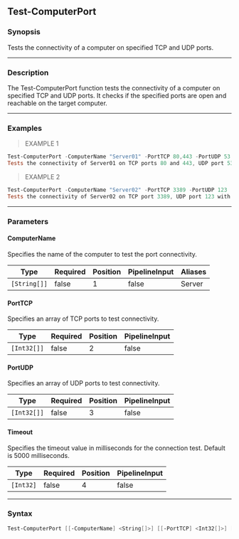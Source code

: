 Test-ComputerPort
-----------------

### Synopsis
Tests the connectivity of a computer on specified TCP and UDP ports.

---

### Description

The Test-ComputerPort function tests the connectivity of a computer on specified TCP and UDP ports. It checks if the specified ports are open and reachable on the target computer.

---

### Examples
> EXAMPLE 1

```PowerShell
Test-ComputerPort -ComputerName "Server01" -PortTCP 80,443 -PortUDP 53 -Timeout 3000
Tests the connectivity of Server01 on TCP ports 80 and 443, UDP port 53 with a timeout of 3000 milliseconds.
```
> EXAMPLE 2

```PowerShell
Test-ComputerPort -ComputerName "Server02" -PortTCP 3389 -PortUDP 123
Tests the connectivity of Server02 on TCP port 3389, UDP port 123 with the default timeout of 5000 milliseconds.
```

---

### Parameters
#### **ComputerName**
Specifies the name of the computer to test the port connectivity.

|Type        |Required|Position|PipelineInput|Aliases|
|------------|--------|--------|-------------|-------|
|`[String[]]`|false   |1       |false        |Server |

#### **PortTCP**
Specifies an array of TCP ports to test connectivity.

|Type       |Required|Position|PipelineInput|
|-----------|--------|--------|-------------|
|`[Int32[]]`|false   |2       |false        |

#### **PortUDP**
Specifies an array of UDP ports to test connectivity.

|Type       |Required|Position|PipelineInput|
|-----------|--------|--------|-------------|
|`[Int32[]]`|false   |3       |false        |

#### **Timeout**
Specifies the timeout value in milliseconds for the connection test. Default is 5000 milliseconds.

|Type     |Required|Position|PipelineInput|
|---------|--------|--------|-------------|
|`[Int32]`|false   |4       |false        |

---

### Syntax
```PowerShell
Test-ComputerPort [[-ComputerName] <String[]>] [[-PortTCP] <Int32[]>] [[-PortUDP] <Int32[]>] [[-Timeout] <Int32>] [<CommonParameters>]
```
